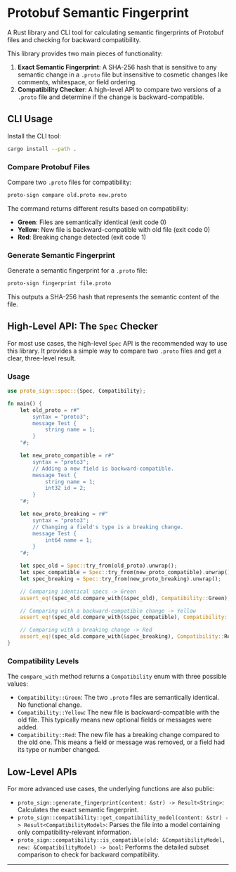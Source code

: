# Protobuf Semantic Fingerprint

A Rust library and CLI tool for calculating semantic fingerprints of Protobuf files and checking for backward compatibility.

This library provides two main pieces of functionality:
1.  **Exact Semantic Fingerprint**: A SHA-256 hash that is sensitive to any semantic change in a `.proto` file but insensitive to cosmetic changes like comments, whitespace, or field ordering.
2.  **Compatibility Checker**: A high-level API to compare two versions of a `.proto` file and determine if the change is backward-compatible.

## CLI Usage

Install the CLI tool:

```bash
cargo install --path .
```

### Compare Protobuf Files

Compare two `.proto` files for compatibility:

```bash
proto-sign compare old.proto new.proto
```

The command returns different results based on compatibility:

*   **Green**: Files are semantically identical (exit code 0)
*   **Yellow**: New file is backward-compatible with old file (exit code 0)
*   **Red**: Breaking change detected (exit code 1)

### Generate Semantic Fingerprint

Generate a semantic fingerprint for a `.proto` file:

```bash
proto-sign fingerprint file.proto
```

This outputs a SHA-256 hash that represents the semantic content of the file.

## High-Level API: The `Spec` Checker

For most use cases, the high-level `Spec` API is the recommended way to use this library. It provides a simple way to compare two `.proto` files and get a clear, three-level result.

### Usage

```rust
use proto_sign::spec::{Spec, Compatibility};

fn main() {
    let old_proto = r#"
        syntax = "proto3";
        message Test {
            string name = 1;
        }
    "#;

    let new_proto_compatible = r#"
        syntax = "proto3";
        // Adding a new field is backward-compatible.
        message Test {
            string name = 1;
            int32 id = 2;
        }
    "#;

    let new_proto_breaking = r#"
        syntax = "proto3";
        // Changing a field's type is a breaking change.
        message Test {
            int64 name = 1;
        }
    "#;

    let spec_old = Spec::try_from(old_proto).unwrap();
    let spec_compatible = Spec::try_from(new_proto_compatible).unwrap();
    let spec_breaking = Spec::try_from(new_proto_breaking).unwrap();

    // Comparing identical specs -> Green
    assert_eq!(spec_old.compare_with(&spec_old), Compatibility::Green);

    // Comparing with a backward-compatible change -> Yellow
    assert_eq!(spec_old.compare_with(&spec_compatible), Compatibility::Yellow);

    // Comparing with a breaking change -> Red
    assert_eq!(spec_old.compare_with(&spec_breaking), Compatibility::Red);
}
```

### Compatibility Levels

The `compare_with` method returns a `Compatibility` enum with three possible values:

*   `Compatibility::Green`: The two `.proto` files are semantically identical. No functional change.
*   `Compatibility::Yellow`: The new file is backward-compatible with the old file. This typically means new optional fields or messages were added.
*   `Compatibility::Red`: The new file has a breaking change compared to the old one. This means a field or message was removed, or a field had its type or number changed.

## Low-Level APIs

For more advanced use cases, the underlying functions are also public:

*   `proto_sign::generate_fingerprint(content: &str) -> Result<String>`: Calculates the exact semantic fingerprint.
*   `proto_sign::compatibility::get_compatibility_model(content: &str) -> Result<CompatibilityModel>`: Parses the file into a model containing only compatibility-relevant information.
*   `proto_sign::compatibility::is_compatible(old: &CompatibilityModel, new: &CompatibilityModel) -> bool`: Performs the detailed subset comparison to check for backward compatibility.

---
